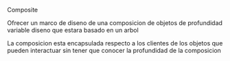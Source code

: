 Composite

Ofrecer un marco de diseno de una composicion de objetos de profundidad variable
diseno que estara basado en un arbol

La composicion esta encapsulada respecto a los clientes de los objetos que
pueden interactuar sin tener que conocer la profundidad de la composicion